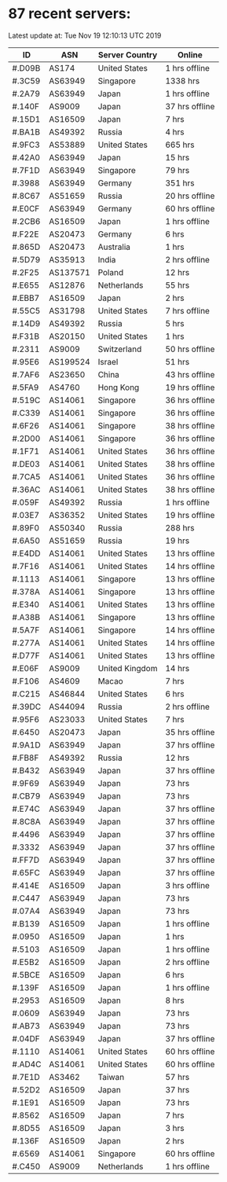# 87 recent servers:

Latest update at: Tue Nov 19 12:10:13 UTC 2019

| ID | ASN | Server Country | Online |
| -- | --- | -------------- | ------ |
| #.D09B | AS174 | United States | 1 hrs offline |
| #.3C59 | AS63949 | Singapore | 1338 hrs |
| #.2A79 | AS63949 | Japan | 1 hrs offline |
| #.140F | AS9009 | Japan | 37 hrs offline |
| #.15D1 | AS16509 | Japan | 7 hrs |
| #.BA1B | AS49392 | Russia | 4 hrs |
| #.9FC3 | AS53889 | United States | 665 hrs |
| #.42A0 | AS63949 | Japan | 15 hrs |
| #.7F1D | AS63949 | Singapore | 79 hrs |
| #.3988 | AS63949 | Germany | 351 hrs |
| #.8C67 | AS51659 | Russia | 20 hrs offline |
| #.E0CF | AS63949 | Germany | 60 hrs offline |
| #.2CB6 | AS16509 | Japan | 1 hrs offline |
| #.F22E | AS20473 | Germany | 6 hrs |
| #.865D | AS20473 | Australia | 1 hrs |
| #.5D79 | AS35913 | India | 2 hrs offline |
| #.2F25 | AS137571 | Poland | 12 hrs |
| #.E655 | AS12876 | Netherlands | 55 hrs |
| #.EBB7 | AS16509 | Japan | 2 hrs |
| #.55C5 | AS31798 | United States | 7 hrs offline |
| #.14D9 | AS49392 | Russia | 5 hrs |
| #.F31B | AS20150 | United States | 1 hrs |
| #.2311 | AS9009 | Switzerland | 50 hrs offline |
| #.95E6 | AS199524 | Israel | 51 hrs |
| #.7AF6 | AS23650 | China | 43 hrs offline |
| #.5FA9 | AS4760 | Hong Kong | 19 hrs offline |
| #.519C | AS14061 | Singapore | 36 hrs offline |
| #.C339 | AS14061 | Singapore | 36 hrs offline |
| #.6F26 | AS14061 | Singapore | 38 hrs offline |
| #.2D00 | AS14061 | Singapore | 36 hrs offline |
| #.1F71 | AS14061 | United States | 36 hrs offline |
| #.DE03 | AS14061 | United States | 38 hrs offline |
| #.7CA5 | AS14061 | United States | 36 hrs offline |
| #.36AC | AS14061 | United States | 38 hrs offline |
| #.059F | AS49392 | Russia | 1 hrs offline |
| #.03E7 | AS36352 | United States | 19 hrs offline |
| #.89F0 | AS50340 | Russia | 288 hrs |
| #.6A50 | AS51659 | Russia | 19 hrs |
| #.E4DD | AS14061 | United States | 13 hrs offline |
| #.7F16 | AS14061 | United States | 14 hrs offline |
| #.1113 | AS14061 | Singapore | 13 hrs offline |
| #.378A | AS14061 | Singapore | 13 hrs offline |
| #.E340 | AS14061 | United States | 13 hrs offline |
| #.A38B | AS14061 | Singapore | 13 hrs offline |
| #.5A7F | AS14061 | Singapore | 14 hrs offline |
| #.277A | AS14061 | United States | 14 hrs offline |
| #.D77F | AS14061 | United States | 13 hrs offline |
| #.E06F | AS9009 | United Kingdom | 14 hrs |
| #.F106 | AS4609 | Macao | 7 hrs |
| #.C215 | AS46844 | United States | 6 hrs |
| #.39DC | AS44094 | Russia | 2 hrs offline |
| #.95F6 | AS23033 | United States | 7 hrs |
| #.6450 | AS20473 | Japan | 35 hrs offline |
| #.9A1D | AS63949 | Japan | 37 hrs offline |
| #.FB8F | AS49392 | Russia | 12 hrs |
| #.B432 | AS63949 | Japan | 37 hrs offline |
| #.9F69 | AS63949 | Japan | 73 hrs |
| #.CB79 | AS63949 | Japan | 73 hrs |
| #.E74C | AS63949 | Japan | 37 hrs offline |
| #.8C8A | AS63949 | Japan | 37 hrs offline |
| #.4496 | AS63949 | Japan | 37 hrs offline |
| #.3332 | AS63949 | Japan | 37 hrs offline |
| #.FF7D | AS63949 | Japan | 37 hrs offline |
| #.65FC | AS63949 | Japan | 37 hrs offline |
| #.414E | AS16509 | Japan | 3 hrs offline |
| #.C447 | AS63949 | Japan | 73 hrs |
| #.07A4 | AS63949 | Japan | 73 hrs |
| #.B139 | AS16509 | Japan | 1 hrs offline |
| #.0950 | AS16509 | Japan | 1 hrs |
| #.5103 | AS16509 | Japan | 1 hrs offline |
| #.E5B2 | AS16509 | Japan | 2 hrs offline |
| #.5BCE | AS16509 | Japan | 6 hrs |
| #.139F | AS16509 | Japan | 1 hrs offline |
| #.2953 | AS16509 | Japan | 8 hrs |
| #.0609 | AS63949 | Japan | 73 hrs |
| #.AB73 | AS63949 | Japan | 73 hrs |
| #.04DF | AS63949 | Japan | 37 hrs offline |
| #.1110 | AS14061 | United States | 60 hrs offline |
| #.AD4C | AS14061 | United States | 60 hrs offline |
| #.7E1D | AS3462 | Taiwan | 57 hrs |
| #.52D2 | AS16509 | Japan | 37 hrs |
| #.1E91 | AS16509 | Japan | 73 hrs |
| #.8562 | AS16509 | Japan | 7 hrs |
| #.8D55 | AS16509 | Japan | 3 hrs |
| #.136F | AS16509 | Japan | 2 hrs |
| #.6569 | AS14061 | Singapore | 60 hrs offline |
| #.C450 | AS9009 | Netherlands | 1 hrs offline |

